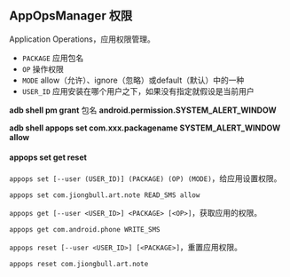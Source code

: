 ## AppOpsManager 权限





Application Operations，应用权限管理。

- `PACKAGE` 应用包名
- `OP` 操作权限
- `MODE` allow（允许）、ignore（忽略）或default（默认）中的一种
- `USER_ID` 应用安装在哪个用户之下，如果没有指定就假设是当前用户





**adb shell pm grant** 包名 **android.permission.SYSTEM_ALERT_WINDOW**

**adb shell appops set com.xxx.packagename SYSTEM_ALERT_WINDOW allow**



#### appops set get reset

`appops set [--user (USER_ID)] (PACKAGE) (OP) (MODE)`，给应用设置权限。

```
appops set com.jiongbull.art.note READ_SMS allow
```

`appops get [--user <USER_ID>] <PACKAGE> [<OP>]`，获取应用的权限。

```
appops get com.android.phone WRITE_SMS
```

`appops reset [--user <USER_ID>] [<PACKAGE>]`，重置应用权限。

```
appops reset com.jiongbull.art.note
```